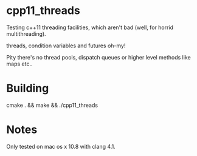 cpp11_threads
=============

Testing c++11 threading facilities, which aren't bad (well, for horrid multithreading).

threads, condition variables and futures oh-my!

Pity there's no thread pools, dispatch queues or higher level methods like 
maps etc..

Building
========

cmake . && make && ./cpp11_threads

Notes
======

Only tested on mac os x 10.8 with clang 4.1.

